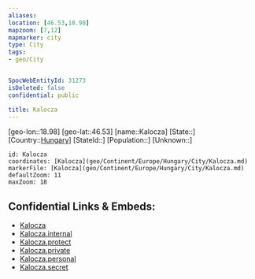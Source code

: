 ```yaml
---
aliases: 
location: [46.53,18.98]
mapzoom: [7,12] 
mapmarker: city 
type: City
tags:
- geo/City


SpocWebEntityId: 31273
isDeleted: false
confidential: public

title: Kalocza
---
```

[geo-lon::18.98]
[geo-lat::46.53]
[name::Kalocza]
[State::]
[Country::[Hungary](geo/Continent/Europe/Hungary.md)]
[StateId::]
[Population::]
[Unknown::]


```leaflet
id: Kalocza
coordinates: [Kalocza](geo/Continent/Europe/Hungary/City/Kalocza.md)
markerFile: [Kalocza](geo/Continent/Europe/Hungary/City/Kalocza.md)
defaultZoom: 11 
maxZoom: 18
```


## Confidential Links & Embeds: 
- [Kalocza](../../../../../../_public/geo/Continent/Europe/Hungary/City/Kalocza.md) 
- [Kalocza.internal](../../../../../../_internal/geo/Continent/Europe/Hungary/City/Kalocza.internal.md) 
- [Kalocza.protect](../../../../../../_protect/geo/Continent/Europe/Hungary/City/Kalocza.protect.md) 
- [Kalocza.private](../../../../../../_private/geo/Continent/Europe/Hungary/City/Kalocza.private.md) 
- [Kalocza.personal](../../../../../../_personal/geo/Continent/Europe/Hungary/City/Kalocza.personal.md) 
- [Kalocza.secret](../../../../../../_secret/geo/Continent/Europe/Hungary/City/Kalocza.secret.md) 
